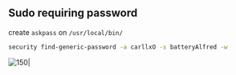 ## Sudo requiring password 

create `askpass` on `/usr/local/bin/`
```sh
security find-generic-password -a carllxO -s batteryAlfred -w
```

![150|](https://i.imgur.com/rX1hM4c.png)